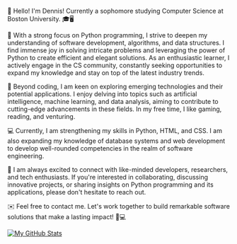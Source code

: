 👋 Hello! I'm Dennis! Currently a sophomore studying Computer Science at Boston University. 🎓🖥️

💼 With a strong focus on Python programming, I strive to deepen my understanding of software development, algorithms, and data structures. I find immense joy in solving intricate problems and leveraging the power of Python to create efficient and elegant solutions.
   As an enthusiastic learner, I actively engage in the CS community, constantly seeking opportunities to expand my knowledge and stay on top of the latest industry trends. 

🚀 Beyond coding, I am keen on exploring emerging technologies and their potential applications. I enjoy delving into topics such as artificial intelligence, machine learning, and data analysis, aiming to contribute to cutting-edge advancements in these fields. In my free time, I like gaming, reading, and venturing. 

💻 Currently, I am strengthening my skills in Python, HTML, and CSS. I am also expanding my knowledge of database systems and web development to develop well-rounded competencies in the realm of software engineering.

🤝 I am always excited to connect with like-minded developers, researchers, and tech enthusiasts. If you're interested in collaborating, discussing innovative projects, or sharing insights on Python programming and its applications, please don't hesitate to reach out.

✉️ Feel free to contact me. Let's work together to build remarkable software solutions that make a lasting impact! 💪💻

[![My GitHub Stats](https://github-readme-stats.vercel.app/api?username=tabularization)]()
<!---
tabularization/tabularization is a ✨ special ✨ repository because its `README.md` (this file) appears on your GitHub profile.
You can click the Preview link to take a look at your changes.
--->
